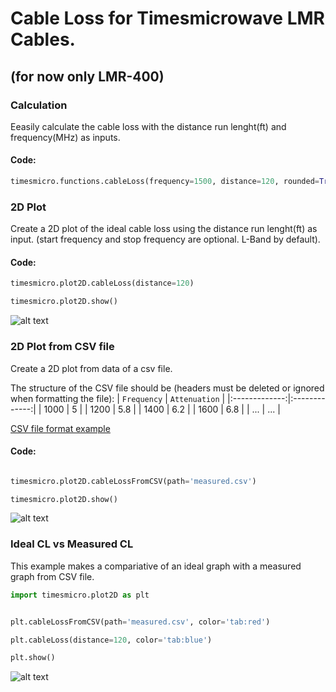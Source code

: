 # Cable Loss for Timesmicrowave LMR Cables. 
## (for now only LMR-400)

### Calculation
Eeasily calculate the cable loss with the distance run lenght(ft) and frequency(MHz) as inputs.

#### Code:
```python
timesmicro.functions.cableLoss(frequency=1500, distance=120, rounded=True)
```
### 2D Plot
Create a 2D plot of the ideal cable loss using the distance run lenght(ft) as input. (start frequency and stop frequency are optional. L-Band by default).

#### Code:
```python
timesmicro.plot2D.cableLoss(distance=120)

timesmicro.plot2D.show()
```

![alt text](https://github.com/ghunshoot/timesmicro/blob/main/CL-LMR400-120ft.png)

### 2D Plot from CSV file
Create a 2D plot from data of a csv file.

The structure of the CSV file should be (headers must be deleted or ignored when formatting the file):
| `Frequency`   | `Attenuation` |
|:-------------:|:-------------:|
| 1000          | 5             |
| 1200          | 5.8           |
| 1400          | 6.2           |
| 1600          | 6.8           |
| ...           | ...           |

[CSV file format example](https://github.com/ghunshoot/timesmicro/blob/main/measured.csv)

#### Code:
```python

timesmicro.plot2D.cableLossFromCSV(path='measured.csv')

timesmicro.plot2D.show()
```

![alt text](https://github.com/ghunshoot/timesmicro/blob/main/CL-CSV-DATA.png)


### Ideal CL vs Measured CL

This example makes a compariative of an ideal graph with a measured graph from CSV file.

```python
import timesmicro.plot2D as plt


plt.cableLossFromCSV(path='measured.csv', color='tab:red')

plt.cableLoss(distance=120, color='tab:blue')

plt.show()
```
![alt text](https://github.com/ghunshoot/timesmicro/blob/main/CL-IDEALvsMEASURED.png)



